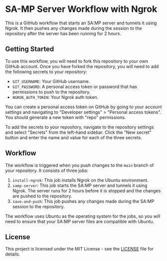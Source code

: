 # SA-MP Server Workflow with Ngrok

This is a GitHub workflow that starts an SA:MP server and tunnels it using Ngrok. It then pushes any changes made during the session to the repository after the server has been running for 2 hours.

## Getting Started

To use this workflow, you will need to fork this repository to your own GitHub account. Once you have forked the repository, you will need to add the following secrets to your repository:

- `GIT_USERNAME`: Your GitHub username.
- `GIT_PASSWORD`: A personal access token or password that has permissions to push to the repository.
- `NGROK_AUTH_TOKEN`: Your Ngrok auth token.

You can create a personal access token on GitHub by going to your account settings and navigating to "Developer settings" > "Personal access tokens". You should generate a new token with "repo" permissions.

To add the secrets to your repository, navigate to the repository settings and select "Secrets" from the left-hand sidebar. Click the "New secret" button and enter the name and value for each of the three secrets.

## Workflow

The workflow is triggered when you push changes to the `main` branch of your repository. It consists of three jobs:

1. `install-ngrok`: This job installs Ngrok on the Ubuntu environment.
2. `samp-server`: This job starts the SA:MP server and tunnels it using Ngrok. The server runs for 2 hours before it is stopped and the changes are pushed to the repository.
3. `save-and-push`: This job pushes any changes made during the SA:MP session to the repository.

The workflow uses Ubuntu as the operating system for the jobs, so you will need to ensure that your SA:MP server files are compatible with Ubuntu.

## License

This project is licensed under the MIT License - see the [LICENSE](LICENSE) file for details.
